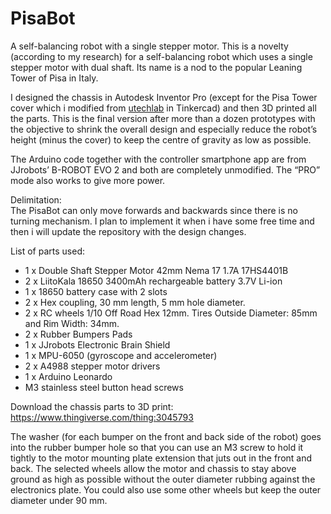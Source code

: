 # PisaBot
A self-balancing robot with a single stepper motor.
This is a novelty (according to my research) for a self-balancing robot which uses a single stepper motor with dual shaft.  Its name is a nod to the popular Leaning Tower of Pisa in Italy.

I designed the chassis in Autodesk Inventor Pro (except for the Pisa Tower cover which i modified from [utechlab](https://www.thingiverse.com/thing:1129396) in Tinkercad) and then 3D printed all the parts. This is the final version after more than a dozen prototypes with the objective to shrink the overall design and especially reduce the robot’s height (minus the cover) to keep the centre of gravity as low as possible.

The Arduino code together with the controller smartphone app are from JJrobots’ B-ROBOT EVO 2 and both are completely unmodified. The “PRO” mode also works to give more power.

Delimitation:<br />
The PisaBot can only move forwards and backwards since there is no turning mechanism. I plan to implement it when i have some free time and then i will update the repository with the design changes.

List of parts used:

* 1 x Double Shaft Stepper Motor 42mm Nema 17 1.7A 17HS4401B
* 2 x LiitoKala 18650 3400mAh rechargeable battery 3.7V Li-ion
* 1 x 18650 battery case with 2 slots
* 2 x Hex coupling, 30 mm length, 5 mm hole diameter.
* 2 x RC wheels 1/10 Off Road Hex 12mm. Tires Outside Diameter: 85mm and Rim Width: 34mm.
* 2 x Rubber Bumpers Pads
* 1 x JJrobots Electronic Brain Shield
* 1 x MPU-6050 (gyroscope and accelerometer)
* 2 x A4988 stepper motor drivers
* 1 x Arduino Leonardo
* M3 stainless steel button head screws

Download the chassis parts to 3D print:<br />
https://www.thingiverse.com/thing:3045793

The washer (for each bumper on the front and back side of the robot) goes into the rubber bumper hole so that you can use an M3 screw to hold it tightly to the motor mounting plate extension that juts out in the front and back. The selected wheels allow the motor and chassis to stay above ground as high as possible without the outer diameter rubbing against the electronics plate. You could also use some other wheels but keep the outer diameter under 90 mm.
